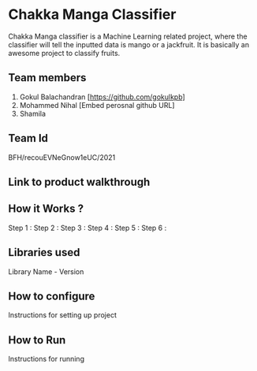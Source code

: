 # Chakka Manga Classifier

Chakka Manga classifier is a Machine Learning related project, where the classifier will tell the inputted data is mango or a jackfruit. It is basically an awesome project to classify fruits.

## Team members

1. Gokul Balachandran [https://github.com/gokulkpb]
2. Mohammed Nihal [Embed perosnal github URL]
3. Shamila 

## Team Id

BFH/recouEVNeGnow1eUC/2021

## Link to product walkthrough



## How it Works ?

Step 1 : 
Step 2 :
Step 3 :
Step 4 :
Step 5 :
Step 6 :

## Libraries used

Library Name - Version

## How to configure

Instructions for setting up project

## How to Run

Instructions for running
